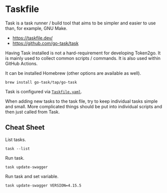 # Taskfile

Task is a task runner / build tool that aims to be simpler and easier to use
than, for example, GNU Make.

- <https://taskfile.dev/>
- <https://github.com/go-task/task>

Having Task installed is not a hard-requirement for developing Token2go. It is
mainly used to collect common scripts / commands. It is also used within GitHub
Actions.

It can be installed Homebrew (other options are available as well).

```
brew install go-task/tap/go-task
```

Task is configured via [`Taskfile.yaml`](../../Taskfile.yaml).

When adding new tasks to the task file, try to keep individual tasks simple and
small. More complicated things should be put into individual scripts and then
just called from Task.

## Cheat Sheet

List tasks.

```
task --list
```

Run task.

```
task update-swagger
```

Run task and set variable.

```
task update-swagger VERSION=4.15.5
```
